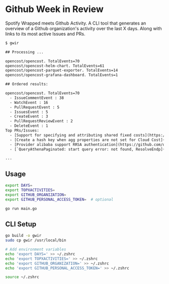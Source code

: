 # Github Week in Review

Spotify Wrapped meets Github Activity. A CLI tool that generates an overview of a Github organization's activity over the last X days. Along with links to its most active Issues and PRs.

```txt
$ gwir

## Processing ...

opencost/opencost. TotalEvents=70
opencost/opencost-helm-chart. TotalEvents=61
opencost/opencost-parquet-exporter. TotalEvents=14
opencost/opencost-grafana-dashboard. TotalEvents=1

## Ordered results:

opencost/opencost. TotalEvents=70
  - IssueCommentEvent : 38
  - WatchEvent : 16
  - PullRequestEvent : 5
  - IssuesEvent : 5
  - CreateEvent : 3
  - PullRequestReviewEvent : 2
  - DeleteEvent : 1
Top PRs/Issues:
  - [Support for specifying and attributing shared fixed costs](https://github.com/opencost/opencost/issues/2427) : 6
  - [Create a hash key when agg properties are not set for Cloud Cost](https://github.com/opencost/opencost/pull/2700) : 5
  - [Provider alibaba support RRSA authentication](https://github.com/opencost/opencost/issues/2699) : 5
  - [`QueryAthenaPaginated: start query error: not found, ResolveEndp](https://github.com/opencost/opencost/issues/2697) : 5

...

```

## Usage

```bash
export DAYS=
export TOPXACTIVITIES=
export GITHUB_ORGANIZATION=
export GITHUB_PERSONAL_ACCESS_TOKEN=  # optional

go run main.go
```

## CLI Setup

```bash
go build -o gwir
sudo cp gwir /usr/local/bin

# Add environment variables
echo 'export DAYS=' >> ~/.zshrc
echo 'export TOPXACTIVITIES=' >> ~/.zshrc
echo 'export GITHUB_ORGANIZATION=' >> ~/.zshrc
echo 'export GITHUB_PERSONAL_ACCESS_TOKEN=' >> ~/.zshrc

source ~/.zshrc
```

<!--
TODO: 
- Take params via args instead of env vars.
  - https://pkg.go.dev/flag
  - https://github.com/avelino/awesome-go?tab=readme-ov-file#standard-cli
- Define defaults for the env vars, so the user doens't have to set them.
- Make all PR/Issue titles the same length to "prettify" the output?
- Use a repo's pushed_at or updated_at to quickly filter out repos?
  - https://stackoverflow.com/questions/15918588/github-api-v3-what-is-the-difference-between-pushed-at-and-updated-at
  - https://docs.github.com/en/rest/repos/repos?apiVersion=2022-11-28#list-organization-repositories
- TUI
  - https://github.com/avelino/awesome-go?tab=readme-ov-file#command-line
  - https://github.com/charmbracelet/bubbletea
- Frontend?
- Use a pretty image for the README. https://github.com/charmbracelet/vhs. Keep it up to date with vhs-actions
  - Asciicinema? https://github.com/kubecost/kubectl-cost/blob/main/assets/presentation-script.md
- Pipe to Glow?
  - echo "[Glow](https://github.com/charmbracelet/glow)" | glow -
- CLI tool downloadable via `go get` or `brew install`
-->

<!-- 
DONE (newest to oldest):
- Concurrency
- Include a snippet of the name of the PR/Issue.
- Only show top X PRs and Issues?
- Order the PRs and Issues
- For each of the results, show all PRs and Issues in the last X days.
- First start by listing repositories which had the most activity in the past DAYS
- Don't list repos which have zero activity.
-->